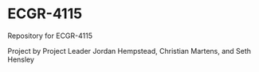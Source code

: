 # ECGR-4115
Repository for ECGR-4115

Project by Project Leader Jordan Hempstead, Christian Martens, and Seth Hensley
